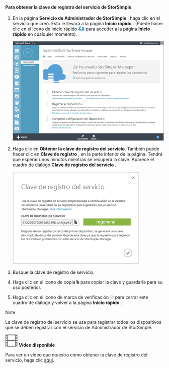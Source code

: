 <!--author=alkohli last changed: 9/17/15-->

#### <a name="to-get-the-storsimple-service-registration-key"></a>Para obtener la clave de registro del servicio de StorSimple
1. En la página **Servicio de Administrador de StorSimple** , haga clic en el servicio que creó. Esto le llevará a la página **Inicio rápido** . (Puede hacer clic en el icono de inicio rápido ![Icono de inicio rápido de StorSimple](./media/storsimple-get-service-registration-key/HCS_QuickStartIcon-include.png) para acceder a la página **Inicio rápido** en cualquier momento).
   
     ![Página de inicio rápido de StorSimple](./media/storsimple-get-service-registration-key/HCS_ServiceQuickStart-include.png)
2. Haga clic en **Obtener la clave de registro del servicio**. También puede hacer clic en **Clave de registro** , en la parte inferior de la página. Tendrá que esperar unos minutos mientras se recupera la clave. Aparece el cuadro de diálogo **Clave de registro del servicio** .
   
     ![Cuadro de diálogo Clave de registro del servicio](./media/storsimple-get-service-registration-key/HCS_GetServiceRegistrationKey-include.png)
3. Busque la clave de registro de servicio.
4. Haga clic en el icono de copia  ![Icono de copia de StorSimple](./media/storsimple-get-service-registration-key/HCS_CopyIcon-include.png) para copiar la clave y guardarla para su uso posterior.
5. Haga clic en el icono de marca de verificación ![Icono de marca de verificación de StorSimple](./media/storsimple-get-service-registration-key/HCS_CheckIcon-include.png) para cerrar este cuadro de diálogo y volver a la página **Inicio rápido** .

> [!NOTE]
> La clave de registro del servicio se usa para registrar todos los dispositivos que se deben registrar con el servicio de Administrador de StorSimple.
> 
> 

![Vídeo disponible](./media/storsimple-get-service-registration-key/Video_icon.png) **Vídeo disponible**

Para ver un vídeo que muestra cómo obtener la clave de registro del servicio, haga clic [aquí](https://azure.microsoft.com/documentation/videos/get-the-service-registration-key/).

